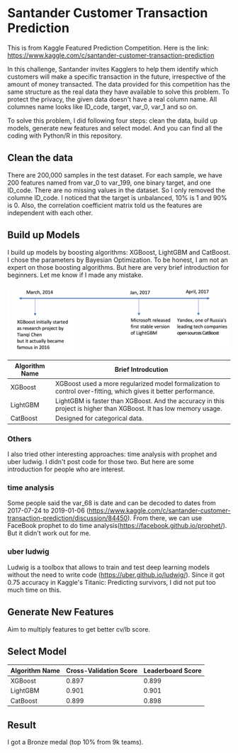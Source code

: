 # Santander Customer Transaction Prediction
This is from Kaggle Featured Prediction Competition. Here is the link: https://www.kaggle.com/c/santander-customer-transaction-prediction

In this challenge, Santander invites Kagglers to help them identify which customers will make a specific transaction in the future, irrespective of the amount of money transacted. The data provided for this competition has the same structure as the real data they have available to solve this problem. To protect the privacy, the given data doesn't have a real column name. All columnes name looks like ID_code, target, var_0, var_1 and so on.

To solve this problem, I did following four steps: clean the data, build up models, generate new features and select model. And you can find all the coding with Python/R in this repository.

## Clean the data 
There are 200,000 samples in the test dataset. For each sample, we have 200 features named from var_0 to var_199, one binary target, and one ID_code. There are no missing values in the dataset. So I only removed the columne ID_code. I noticed that the target is unbalanced, 10% is 1 and 90% is 0. Also, the correlation coefficient matrix told us the features are independent with each other.

## Build up Models 
I build up models by boosting algorithms: XGBoost, LightGBM and CatBoost. I chose the parameters by Bayesian Optimization. 
To be honest, I am not an expert on those boosting algorithms. But here are very brief introduction for beginners. Let me know if I made any mistake. 

![Screenshot](boostinghistory.png)

| Algorithm Name| Brief Introdcution  |
| ------------- | ----------------------   |
| XGBoost       |XGBoost used a more regularized model formalization to control over-fitting, which gives it better performance.|
| LightGBM      | LightGBM is faster than XGBoost. And the accuracy in this project is higher than XGBoost. It has low memory usage.          |
| CatBoost      | Designed for categorical data.           |


### Others
I also tried other interesting approaches: time analysis with prophet and uber ludwig. I didn't post code for those two. But here are some introduction for people who are interest.

### time analysis
Some people said the var_68 is date and can be decoded to dates from 2017-07-24 to 2019-01-06 (https://www.kaggle.com/c/santander-customer-transaction-prediction/discussion/84450). From there, we can use FaceBook prophet to do time analysis(https://facebook.github.io/prophet/). But it didn't work out for me. 

### uber ludwig
Ludwig is a toolbox that allows to train and test deep learning models without the need to write code (https://uber.github.io/ludwig/). Since it got 0.75 accuracy in Kaggle's Titanic: Predicting survivors, I did not put too much time on this.

## Generate New Features 
Aim to multiply features to get better cv/lb score.

## Select Model
| Algorithm Name | Cross-Validation Score | Leaderboard Score| 
| ------------- | ----------------------  |----------------- |
| XGBoost       | 0.897            |0.899      |
| LightGBM      | 0.901             |0.901      |
| CatBoost      |    0.899         |0.898      |

## Result
I got a Bronze medal (top 10% from 9k teams).
